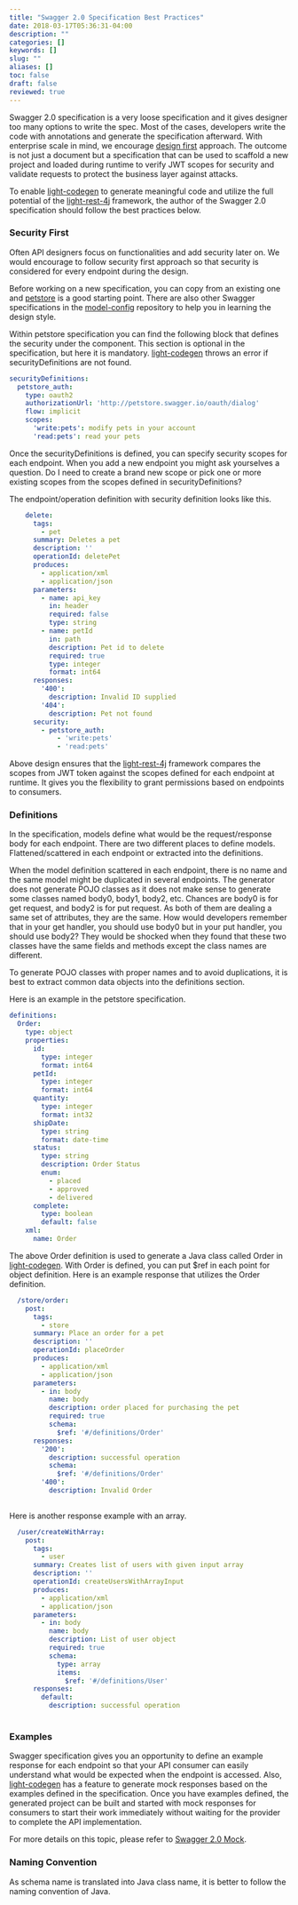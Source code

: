 ```yaml
---
title: "Swagger 2.0 Specification Best Practices"
date: 2018-03-17T05:36:31-04:00
description: ""
categories: []
keywords: []
slug: ""
aliases: []
toc: false
draft: false
reviewed: true
---
```


Swagger 2.0 specification is a very loose specification and it gives designer too many options to write the spec. Most 
of the cases, developers write the code with annotations and generate the specification afterward. With enterprise 
scale in mind, we encourage [design first][] approach. The outcome is not just a document but a specification that 
can be used to scaffold a new project and loaded during runtime to verify JWT scopes for security and validate requests 
to protect the business layer against attacks. 

To enable [light-codegen][] to generate meaningful code and utilize the full potential of the [light-rest-4j][] framework, 
the author of the Swagger 2.0 specification should follow the best practices below. 

### Security First

Often API designers focus on functionalities and add security later on. We would encourage to follow security first 
approach so that security is considered for every endpoint during the design. 
 
Before working on a new specification, you can copy from an existing one and [petstore][] is a good starting point. 
There are also other Swagger specifications in the [model-config][] repository to help you in learning the design style.   

Within petstore specification you can find the following block that defines the security under the component. This section
is optional in the specification, but here it is mandatory. [light-codegen][] throws an error if securityDefinitions are not
found.  

```yaml
securityDefinitions:
  petstore_auth:
    type: oauth2
    authorizationUrl: 'http://petstore.swagger.io/oauth/dialog'
    flow: implicit
    scopes:
      'write:pets': modify pets in your account
      'read:pets': read your pets
```

Once the securityDefinitions is defined, you can specify security scopes for each endpoint. When you add a new endpoint you
might ask yourselves a question. Do I need to create a brand new scope or pick one or more existing scopes from the scopes
defined in securityDefinitions?

The endpoint/operation definition with security definition looks like this. 

```yaml
    delete:
      tags:
        - pet
      summary: Deletes a pet
      description: ''
      operationId: deletePet
      produces:
        - application/xml
        - application/json
      parameters:
        - name: api_key
          in: header
          required: false
          type: string
        - name: petId
          in: path
          description: Pet id to delete
          required: true
          type: integer
          format: int64
      responses:
        '400':
          description: Invalid ID supplied
        '404':
          description: Pet not found
      security:
        - petstore_auth:
            - 'write:pets'
            - 'read:pets'

``` 

Above design ensures that the [light-rest-4j][] framework compares the scopes from JWT token against the scopes defined 
for each endpoint at runtime. It gives you the flexibility to grant permissions based on endpoints to consumers. 
 
### Definitions

In the specification, models define what would be the request/response body for each endpoint. There are two different 
places to define models. Flattened/scattered in each endpoint or extracted into the definitions. 

When the model definition scattered in each endpoint, there is no name and the same model might be duplicated in several 
endpoints. The generator does not generate POJO classes as it does not make sense to generate some classes named body0, 
body1, body2, etc. Chances are body0 is for get request, and body2 is for put request. As both of them are dealing a 
same set of attributes, they are the same. How would developers remember that in your get handler, you should use body0 
but in your put handler, you should use body2? They would be shocked when they found that these two classes have the 
same fields and methods except the class names are different. 

To generate POJO classes with proper names and to avoid duplications, it is best to extract common data objects into the 
definitions section. 

Here is an example in the petstore specification.

```yaml
definitions:
  Order:
    type: object
    properties:
      id:
        type: integer
        format: int64
      petId:
        type: integer
        format: int64
      quantity:
        type: integer
        format: int32
      shipDate:
        type: string
        format: date-time
      status:
        type: string
        description: Order Status
        enum:
          - placed
          - approved
          - delivered
      complete:
        type: boolean
        default: false
    xml:
      name: Order
```

The above Order definition is used to generate a Java class called Order in [light-codegen][]. With Order is defined, you
can put $ref in each point for object definition. Here is an example response that utilizes the Order definition.

```yaml
  /store/order:
    post:
      tags:
        - store
      summary: Place an order for a pet
      description: ''
      operationId: placeOrder
      produces:
        - application/xml
        - application/json
      parameters:
        - in: body
          name: body
          description: order placed for purchasing the pet
          required: true
          schema:
            $ref: '#/definitions/Order'
      responses:
        '200':
          description: successful operation
          schema:
            $ref: '#/definitions/Order'
        '400':
          description: Invalid Order
          
``` 

Here is another response example with an array.   

```yaml
  /user/createWithArray:
    post:
      tags:
        - user
      summary: Creates list of users with given input array
      description: ''
      operationId: createUsersWithArrayInput
      produces:
        - application/xml
        - application/json
      parameters:
        - in: body
          name: body
          description: List of user object
          required: true
          schema:
            type: array
            items:
              $ref: '#/definitions/User'
      responses:
        default:
          description: successful operation
          
```

### Examples

Swagger specification gives you an opportunity to define an example response for each endpoint so that your API consumer 
can easily understand what would be expected when the endpoint is accessed. Also, [light-codegen][] has a feature to 
generate mock responses based on the examples defined in the specification. Once you have examples defined, the generated 
project can be built and started with mock responses for consumers to start their work immediately without waiting for 
the provider to complete the API implementation. 

For more details on this topic, please refer to [Swagger 2.0 Mock][].


### Naming Convention

As schema name is translated into Java class name, it is better to follow the naming convention of Java. 

[design first]: /design/design-first/
[light-codegen]: /tool/light-codegen/
[light-rest-4j]: /style/light-rest-4j/
[petstore]: https://github.com/networknt/model-config/tree/master/rest/swagger/petstore/2.0.0
[model-config]: https://github.com/networknt/model-config/tree/master/rest/swagger
[Swagger 2.0 Mock]: /tutorial/generator/swagger-mock/

